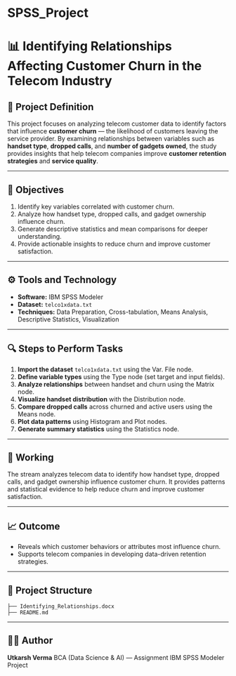 # SPSS_Project


# 📊 Identifying Relationships Affecting Customer Churn in the Telecom Industry

## 🧠 **Project Definition**

This project focuses on analyzing telecom customer data to identify factors that influence **customer churn** — the likelihood of customers leaving the service provider. By examining relationships between variables such as **handset type**, **dropped calls**, and **number of gadgets owned**, the study provides insights that help telecom companies improve **customer retention strategies** and **service quality**.

---

## 🎯 **Objectives**

1. Identify key variables correlated with customer churn.
2. Analyze how handset type, dropped calls, and gadget ownership influence churn.
3. Generate descriptive statistics and mean comparisons for deeper understanding.
4. Provide actionable insights to reduce churn and improve customer satisfaction.

---

## ⚙️ **Tools and Technology**

* **Software:** IBM SPSS Modeler
* **Dataset:** `telco1xdata.txt`
* **Techniques:** Data Preparation, Cross-tabulation, Means Analysis, Descriptive Statistics, Visualization

---

## 🔍 **Steps to Perform Tasks**

1. **Import the dataset** `telco1xdata.txt` using the Var. File node.
2. **Define variable types** using the Type node (set target and input fields).
3. **Analyze relationships** between handset and churn using the Matrix node.
4. **Visualize handset distribution** with the Distribution node.
5. **Compare dropped calls** across churned and active users using the Means node.
6. **Plot data patterns** using Histogram and Plot nodes.
7. **Generate summary statistics** using the Statistics node.

---

## 🧩 **Working**

The stream analyzes telecom data to identify how handset type, dropped calls, and gadget ownership influence customer churn. It provides patterns and statistical evidence to help reduce churn and improve customer satisfaction.

---

## 📈 **Outcome**

* Reveals which customer behaviors or attributes most influence churn.
* Supports telecom companies in developing data-driven retention strategies.

---

## 📁 **Project Structure**

```
├── Identifying_Relationships.docx
├── README.md
```

---

## 👨‍💻 **Author**

**Utkarsh Verma**
BCA (Data Science & AI) — Assignment 
IBM SPSS Modeler Project

